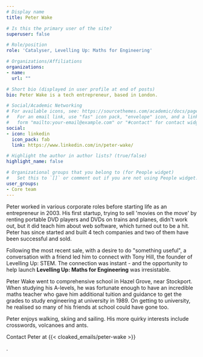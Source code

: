 ```yaml
---
# Display name
title: Peter Wake

# Is this the primary user of the site?
superuser: false

# Role/position
role: 'Catalyser, Levelling Up: Maths for Engineering'

# Organizations/Affiliations
organizations:
- name:
  url: ""

# Short bio (displayed in user profile at end of posts)
bio: Peter Wake is a tech entrepreneur, based in London.

# Social/Academic Networking
# For available icons, see: https://sourcethemes.com/academic/docs/page-builder/#icons
#   For an email link, use "fas" icon pack, "envelope" icon, and a link in the
#   form "mailto:your-email@example.com" or "#contact" for contact widget.
social:
- icon: linkedin
  icon_pack: fab
  link: https://www.linkedin.com/in/peter-wake/

# Highlight the author in author lists? (true/false)
highlight_name: false

# Organizational groups that you belong to (for People widget)
#   Set this to `[]` or comment out if you are not using People widget.
user_groups:
- Core team
---
```


Peter worked in various corporate roles before starting life as an entrepreneur in 2003. His first startup, trying to sell 'movies on the move' by renting portable DVD players and DVDs on trains and planes, didn't work out, but it did teach him about web software, which turned out to be a hit. Peter has since started and built 4 tech companies and two of them have been successful and sold.

Following the most recent sale, with a desire to do "something useful", a conversation with a friend led him to connect with Tony Hill, the founder of Levelling Up: STEM. The connection was instant - and the opportunity to help launch **Levelling Up: Maths for Engineering** was irresistable.

Peter Wake went to comprehensive school in Hazel Grove, near Stockport. When studying his A-levels, he was fortunate enough to have an incredible maths teacher who gave him additional tuition and guidance to get the grades to study engineering at university in 1989. On getting to university, he realised so many of his friends at school could have gone too.

Peter enjoys walking, skiing and sailing. His more quirky interests include crosswords, volcanoes and ants.

Contact Peter at {{< cloaked_emails/peter-wake >}}

.
